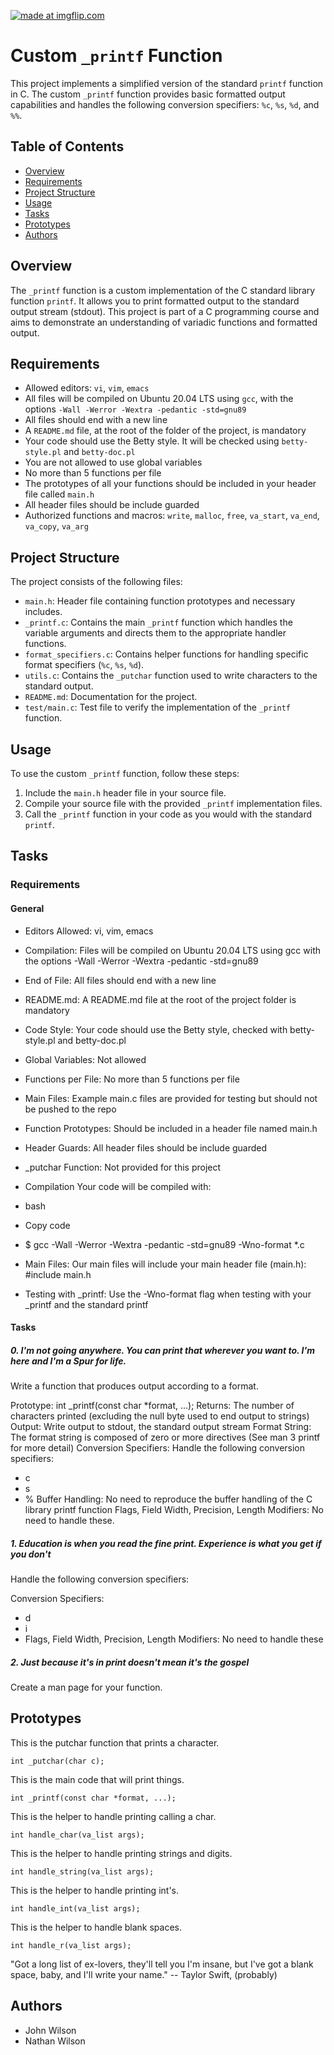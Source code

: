 <a href="https://imgflip.com/i/8vmjky"><img src="https://i.imgflip.com/8vmjky.jpg" title="made at imgflip.com"/></a></div>

# Custom `_printf` Function

This project implements a simplified version of the standard `printf` function in C. The custom `_printf` function provides basic formatted output capabilities and handles the following conversion specifiers: `%c`, `%s`, `%d`, and `%%`.

## Table of Contents

- [Overview](#overview)
- [Requirements](#requirements)
- [Project Structure](#project-structure)
- [Usage](#usage)
- [Tasks](#Tasks)
- [Prototypes](#Prototypes)
- [Authors](#Authors)

## Overview

The `_printf` function is a custom implementation of the C standard library function `printf`. It allows you to print formatted output to the standard output stream (stdout). This project is part of a C programming course and aims to demonstrate an understanding of variadic functions and formatted output.

## Requirements

- Allowed editors: `vi`, `vim`, `emacs`
- All files will be compiled on Ubuntu 20.04 LTS using `gcc`, with the options `-Wall -Werror -Wextra -pedantic -std=gnu89`
- All files should end with a new line
- A `README.md` file, at the root of the folder of the project, is mandatory
- Your code should use the Betty style. It will be checked using `betty-style.pl` and `betty-doc.pl`
- You are not allowed to use global variables
- No more than 5 functions per file
- The prototypes of all your functions should be included in your header file called `main.h`
- All header files should be include guarded
- Authorized functions and macros: `write`, `malloc`, `free`, `va_start`, `va_end`, `va_copy`, `va_arg`

## Project Structure

The project consists of the following files:

- `main.h`: Header file containing function prototypes and necessary includes.
- `_printf.c`: Contains the main `_printf` function which handles the variable arguments and directs them to the appropriate handler functions.
- `format_specifiers.c`: Contains helper functions for handling specific format specifiers (`%c`, `%s`, `%d`).
- `utils.c`: Contains the `_putchar` function used to write characters to the standard output.
- `README.md`: Documentation for the project.
- `test/main.c`: Test file to verify the implementation of the `_printf` function.

## Usage

To use the custom `_printf` function, follow these steps:

1. Include the `main.h` header file in your source file.
2. Compile your source file with the provided `_printf` implementation files.
3. Call the `_printf` function in your code as you would with the standard `printf`.

## Tasks

### Requirements
#### General
- Editors Allowed: vi, vim, emacs
- Compilation: Files will be compiled on Ubuntu 20.04 LTS using gcc with the options -Wall -Werror -Wextra -pedantic -std=gnu89
- End of File: All files should end with a new line
- README.md: A README.md file at the root of the project folder is mandatory
- Code Style: Your code should use the Betty style, checked with betty-style.pl and betty-doc.pl
- Global Variables: Not allowed
- Functions per File: No more than 5 functions per file
- Main Files: Example main.c files are provided for testing but should not be pushed to the repo
- Function Prototypes: Should be included in a header file named main.h
- Header Guards: All header files should be include guarded
- _putchar Function: Not provided for this project
- Compilation
Your code will be compiled with:

- bash
- Copy code
 - $ gcc -Wall -Werror -Wextra -pedantic -std=gnu89 -Wno-format *.c
- Main Files: Our main files will include your main header file (main.h): #include main.h
- Testing with _printf: Use the -Wno-format flag when testing with your _printf and the standard printf
#### Tasks
##### 0. I'm not going anywhere. You can print that wherever you want to. I'm here and I'm a Spur for life.
Write a function that produces output according to a format.

Prototype: int _printf(const char *format, ...);
Returns: The number of characters printed (excluding the null byte used to end output to strings)
Output: Write output to stdout, the standard output stream
Format String: The format string is composed of zero or more directives (See man 3 printf for more detail)
Conversion Specifiers: Handle the following conversion specifiers:
- c
- s
- %
Buffer Handling: No need to reproduce the buffer handling of the C library printf function
Flags, Field Width, Precision, Length Modifiers: No need to handle these.

##### 1. Education is when you read the fine print. Experience is what you get if you don't
Handle the following conversion specifiers:

Conversion Specifiers:
- d
- i
- Flags, Field Width, Precision, Length Modifiers: No need to handle these
##### 2. Just because it's in print doesn't mean it's the gospel
Create a man page for your function.

## Prototypes

This is the putchar function that prints a character.

	int _putchar(char c);

This is the main code that will print things.

	int _printf(const char *format, ...);

This is the helper to handle printing calling a char.

	int handle_char(va_list args);
	
This is the helper to handle printing strings and digits.

	int handle_string(va_list args);

This is the helper to handle printing int's.

	int handle_int(va_list args);
	
This is the helper to handle blank spaces.

	int handle_r(va_list args);

"Got a long list of ex-lovers, they'll tell you I'm insane, but I've got a blank space, baby, and I'll write your name."
-- Taylor Swift, (probably)

## Authors

- John Wilson
- Nathan Wilson
